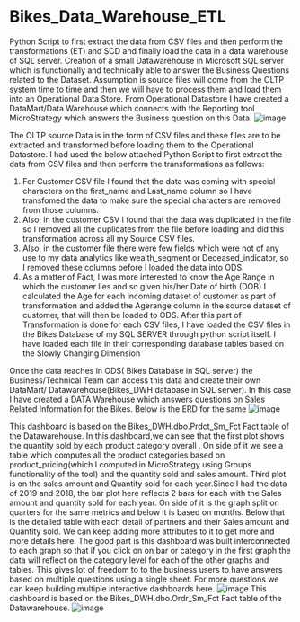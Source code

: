 # Bikes_Data_Warehouse_ETL
Python Script to first extract the data from CSV files and then perform the transformations (ET)  and SCD and finally load the data in a data warehouse of SQL server.
Creation of  a small Datawarehouse in Microsoft SQL server which is functionally and technically able to answer the Business Questions related to the Dataset. Assumption is source files will come from the OLTP system time to time and then we will have to process them and load them into an Operational Data Store. From Operational Datastore I have created a DataMart/Data Warehouse which connects with the Reporting tool MicroStrategy which answers the Business question on this Data. ![image](https://user-images.githubusercontent.com/83393290/186273417-e29f0a6f-cb4b-4b1f-be46-c32ac4075abb.png)

The OLTP source Data is in the form of CSV files and these files are to be extracted and transformed before loading them to the Operational Datastore. 
I had used the below attached Python Script to first extract the data from CSV files and then perform the transformations as follows:
1)	For Customer CSV file I found that the data was coming with special characters on the first_name and Last_name column so I have transfomed the data to make sure the special characters are removed from those columns.
2)	Also, in the customer CSV I found that the data was duplicated in the file so I removed all the duplicates from the file before loading and did this transformation across all my Source CSV files.
3)	Also, in the customer file there were few fields which were not of any use to my data analytics like wealth_segment or Deceased_indicator, so I removed these columns before I loaded the data into ODS.
4)	As a matter of Fact, I was more interested to know the Age Range in which the customer lies and so given his/her Date of birth (DOB) I calculated the Age for each incoming dataset of customer as part of transformation and added the Agerange column in the source dataset of customer, that will then be loaded to ODS.
After this part of Transformation is done for each CSV files, I have loaded the CSV files in the Bikes Database of my SQL SERVER through python script itself. I have loaded each file in their corresponding database tables based on the Slowly Changing Dimension 

Once the data reaches in ODS( Bikes Database in SQL server) the Business/Technical Team can access this data and create their own DataMart/ Datawarehouse(Bikes_DWH database in SQL server). In this case I have created a DATA Warehouse which answers questions on Sales Related Information for the Bikes. Below is the ERD for the same
![image](https://user-images.githubusercontent.com/83393290/186273698-8772893b-5771-40cc-b972-0ae289130291.png)

This dashboard is based on the Bikes_DWH.dbo.Prdct_Sm_Fct Fact table of the Datawarehouse.
In this dashboard,we can see that the first plot shows the quantity sold by each product category overall . On side of it we see a table which computes all the product categories based on product_pricing(which I computed in MicroStrategy using Groups functionality of the tool) and the quantity sold and sales amount.
Third plot is on the sales amount and Quantity sold for each year.Since I had the data of 2019 and 2018, the bar plot here reflects 2 bars for each with the Sales amount and quantity sold for each year.  On side of it is the graph split on quarters for the same metrics and below it is based on months. Below that is the detailed table with each detail of partners and their Sales amount and Quantity sold. We can keep adding more attributes to it to get more and more details here. 
The good part is this dashboard was built interconnected to each graph so that if you click on on bar or category in the first graph the data will reflect on the category level for each of the other graphs and tables. This gives lot of freedom to to the business users to have answers based on multiple questions using a single sheet. For more questions we can keep building multiple interactive dashboards here.
![image](https://user-images.githubusercontent.com/83393290/186274246-2a6d065e-7094-40b6-80bf-4f9fea8dea42.png)
This dashboard is based on the Bikes_DWH.dbo.Ordr_Sm_Fct Fact table of the Datawarehouse.
![image](https://user-images.githubusercontent.com/83393290/186274283-95ddbbe9-760c-4667-957d-727d72e6f1c5.png)

